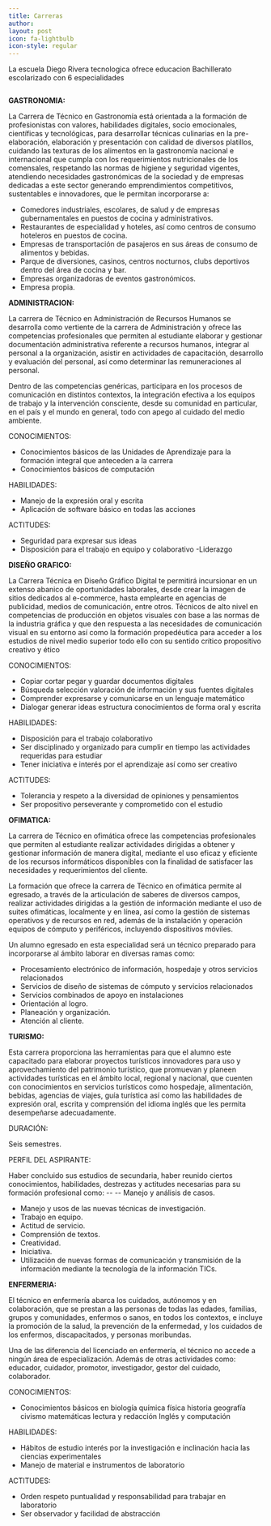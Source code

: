 ```yaml
---
title: Carreras
author: 
layout: post
icon: fa-lightbulb
icon-style: regular
---
```

La escuela Diego Rivera tecnologica ofrece educacion Bachillerato escolarizado con 6 especialidades

<span class="image left"><img src="{{ 'assets/images/pic03.jpg' | relative_url }}" alt="" /></span>

**GASTRONOMIA:**

La Carrera de Técnico en Gastronomía está orientada a la formación de profesionistas con valores, habilidades digitales, socio emocionales, científicas y tecnológicas, para desarrollar técnicas culinarias en la pre-elaboración, elaboración y presentación con calidad de diversos platillos, cuidando las texturas de los alimentos en la gastronomía nacional e internacional que cumpla con los requerimientos nutricionales de los comensales, respetando las normas de higiene y seguridad vigentes, atendiendo necesidades gastronómicas de la sociedad y de empresas dedicadas a este sector generando emprendimientos competitivos, sustentables e innovadores, que le permitan incorporarse a:

- Comedores industriales, escolares, de salud y de empresas gubernamentales en puestos de cocina y administrativos.
- Restaurantes de especialidad y hoteles, así como centros de consumo hoteleros en puestos de cocina.
- Empresas de transportación de pasajeros en sus áreas de consumo de alimentos y bebidas.
- Parque de diversiones, casinos, centros nocturnos, clubs deportivos dentro del área de cocina y bar.
- Empresas organizadoras de eventos gastronómicos.
- Empresa propia.

**ADMINISTRACION:**

La carrera de Técnico en Administración de Recursos Humanos se desarrolla como vertiente de la carrera de Administración y ofrece las competencias profesionales que permiten al estudiante elaborar y gestionar documentación administrativa referente a recursos humanos, integrar al personal a la organización, asistir en actividades de capacitación, desarrollo y evaluación del personal, así como determinar las remuneraciones al personal.

Dentro de las competencias genéricas, participara en los procesos de comunicación en distintos contextos, la integración efectiva a los equipos de trabajo y la intervención consciente, desde su comunidad en particular, en el país y el mundo en general, todo con apego al cuidado del medio ambiente.

CONOCIMIENTOS:

- Conocimientos básicos de las Unidades de Aprendizaje para la formación integral que anteceden a la carrera
- Conocimientos básicos de computación

HABILIDADES:

- Manejo de la expresión oral y escrita
- Aplicación de software básico en todas las acciones

ACTITUDES:

- Seguridad para expresar sus ideas
- Disposición para el trabajo en equipo y colaborativo
 -Liderazgo

**DISEÑO GRAFICO:**

La Carrera Técnica en Diseño Gráfico Digital te permitirá incursionar en un extenso abanico de oportunidades laborales, desde crear la imagen de sitios dedicados al e-commerce, hasta emplearte en agencias de publicidad, medios de comunicación, entre otros.
Técnicos de alto nivel en competencias de producción en objetos visuales con base a las normas de la industria gráfica y que den respuesta a las necesidades de comunicación visual en su entorno así como la formación propedéutica para acceder a los estudios de nivel medio superior todo ello con su sentido crítico propositivo creativo y ético

CONOCIMIENTOS:

- Copiar cortar pegar y guardar documentos digitales
- Búsqueda selección valoración de información y sus fuentes digitales
- Comprender expresarse y comunicarse en un lenguaje matemático
- Dialogar generar ideas estructura conocimientos de forma oral y escrita

HABILIDADES:

- Disposición para el trabajo colaborativo
- Ser disciplinado y organizado para cumplir en tiempo las actividades requeridas para estudiar
- Tener iniciativa e interés por el aprendizaje así como ser creativo

ACTITUDES:

- Tolerancia y respeto a la diversidad de opiniones y pensamientos
- Ser propositivo perseverante y comprometido con el estudio

**OFIMATICA:**

La carrera de Técnico en ofimática ofrece las competencias profesionales que permiten al estudiante realizar actividades dirigidas a obtener y gestionar información de manera digital, mediante el uso eficaz y eficiente de los recursos informáticos disponibles con la finalidad de satisfacer las necesidades y requerimientos del cliente.

La formación que ofrece la carrera de Técnico en ofimática permite al egresado, a través de la articulación de saberes de diversos campos, realizar actividades dirigidas a la gestión de información mediante el uso de suites ofimáticas, localmente y en línea, así como la gestión de sistemas operativos y de recursos en red, además de la instalación y operación equipos de cómputo y periféricos, incluyendo dispositivos móviles.

Un alumno egresado en esta especialidad será un técnico preparado para incorporarse al ámbito laborar en diversas ramas como:

- Procesamiento electrónico de información, hospedaje y otros servicios relacionados
- Servicios de diseño de sistemas de cómputo y servicios relacionados
- Servicios combinados de apoyo en instalaciones
- Orientación al logro.
- Planeación y organización.
- Atención al cliente.

**TURISMO:**

Esta carrera proporciona las herramientas para que el alumno este capacitado para elaborar proyectos turísticos innovadores para uso y aprovechamiento del patrimonio turístico, que promuevan y planeen actividades turísticas en el ámbito local, regional y nacional, que cuenten con conocimientos en servicios turísticos como hospedaje, alimentación, bebidas, agencias de viajes, guía turística así como las habilidades de expresión oral, escrita y comprensión del idioma inglés que les permita desempeñarse adecuadamente.

DURACIÓN: 

Seis semestres.

PERFIL DEL ASPIRANTE: 

Haber concluido sus estudios de secundaria, haber reunido ciertos conocimientos, habilidades, destrezas y actitudes necesarias para su formación profesional como: -- -- Manejo y análisis de casos. 
- Manejo y usos de las nuevas técnicas de investigación.
- Trabajo en equipo. 
- Actitud de servicio. 
- Comprensión de textos. 
- Creatividad.
- Iniciativa. 
- Utilización de nuevas formas de comunicación y transmisión de la información
mediante la tecnología de la información TICs.

**ENFERMERIA:**

El técnico en enfermería abarca los cuidados, autónomos y en colaboración, que se prestan a las personas de todas las edades, familias, grupos y comunidades, enfermos o sanos, en todos los contextos, e incluye la promoción de la salud, la prevención de la enfermedad, y los cuidados de los enfermos, discapacitados, y personas moribundas.

Una de las diferencia del licenciado en enfermería, el técnico no accede a ningún área de especialización. Además de otras actividades como: educador, cuidador, promotor, investigador, gestor del cuidado, colaborador.

CONOCIMIENTOS:

- Conocimientos básicos en biología química física historia geografía civismo matemáticas lectura y redacción Inglés y computación

HABILIDADES:

- Hábitos de estudio interés por la investigación e inclinación hacia las ciencias experimentales
- Manejo de material e instrumentos de laboratorio

ACTITUDES:

- Orden respeto puntualidad y responsabilidad para trabajar en laboratorio
- Ser observador y facilidad de abstracción









